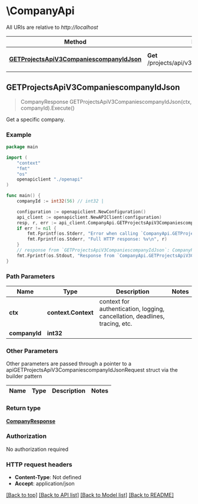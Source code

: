 # \CompanyApi

All URIs are relative to *http://localhost*

Method | HTTP request | Description
------------- | ------------- | -------------
[**GETProjectsApiV3CompaniescompanyIdJson**](CompanyApi.md#GETProjectsApiV3CompaniescompanyIdJson) | **Get** /projects/api/v3/companies/{companyId}.json | Get a specific company.



## GETProjectsApiV3CompaniescompanyIdJson

> CompanyResponse GETProjectsApiV3CompaniescompanyIdJson(ctx, companyId).Execute()

Get a specific company.



### Example

```go
package main

import (
    "context"
    "fmt"
    "os"
    openapiclient "./openapi"
)

func main() {
    companyId := int32(56) // int32 | 

    configuration := openapiclient.NewConfiguration()
    api_client := openapiclient.NewAPIClient(configuration)
    resp, r, err := api_client.CompanyApi.GETProjectsApiV3CompaniescompanyIdJson(context.Background(), companyId).Execute()
    if err != nil {
        fmt.Fprintf(os.Stderr, "Error when calling `CompanyApi.GETProjectsApiV3CompaniescompanyIdJson``: %v\n", err)
        fmt.Fprintf(os.Stderr, "Full HTTP response: %v\n", r)
    }
    // response from `GETProjectsApiV3CompaniescompanyIdJson`: CompanyResponse
    fmt.Fprintf(os.Stdout, "Response from `CompanyApi.GETProjectsApiV3CompaniescompanyIdJson`: %v\n", resp)
}
```

### Path Parameters


Name | Type | Description  | Notes
------------- | ------------- | ------------- | -------------
**ctx** | **context.Context** | context for authentication, logging, cancellation, deadlines, tracing, etc.
**companyId** | **int32** |  | 

### Other Parameters

Other parameters are passed through a pointer to a apiGETProjectsApiV3CompaniescompanyIdJsonRequest struct via the builder pattern


Name | Type | Description  | Notes
------------- | ------------- | ------------- | -------------


### Return type

[**CompanyResponse**](CompanyResponse.md)

### Authorization

No authorization required

### HTTP request headers

- **Content-Type**: Not defined
- **Accept**: application/json

[[Back to top]](#) [[Back to API list]](../README.md#documentation-for-api-endpoints)
[[Back to Model list]](../README.md#documentation-for-models)
[[Back to README]](../README.md)

